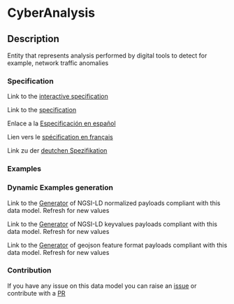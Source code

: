 # CyberAnalysis

## Description 

Entity that represents analysis performed by digital tools to detect for example, network traffic anomalies
### Specification

Link to the [interactive specification](https://swagger.lab.fiware.org/?url=https://github.com/smart-data-models/dataModel.RiskManagement/blob/master/CyberAnalysis/swagger.yaml)

Link to the [specification](https://github.com/smart-data-models/dataModel.RiskManagement/blob/master/CyberAnalysis/doc/spec.md)

Enlace a la [Especificación en español](https://github.com/smart-data-models/dataModel.RiskManagement/blob/master/CyberAnalysis/doc/spec_ES.md)

Lien vers le [spécification en français](https://github.com/smart-data-models/dataModel.RiskManagement/blob/master/CyberAnalysis/doc/spec_FR.md)

Link zu der [deutchen Spezifikation](https://github.com/smart-data-models/dataModel.RiskManagement/blob/master/CyberAnalysis/doc/spec_DE.md)
### Examples
### Dynamic Examples generation

Link to the [Generator](https://smartdatamodels.org/extra/ngsi-ld_generator_v0.92.php?schemaUrl=https://raw.githubusercontent.com/smart-data-models/dataModel.RiskManagement/master/CyberAnalysis/schema.json&email=info@smartdatamodels.org) of NGSI-LD normalized payloads compliant with this data model. Refresh for new values

Link to the [Generator](https://smartdatamodels.org/extra/ngsi-ld_generator_keyvalues_v0.92.php?schemaUrl=https://raw.githubusercontent.com/smart-data-models/dataModel.RiskManagement/master/CyberAnalysis/schema.json&email=info@smartdatamodels.org) of NGSI-LD keyvalues payloads compliant with this data model. Refresh for new values

Link to the [Generator](https://smartdatamodels.org/extra/geojson_features_generator_v1.0.php?schemaUrl=https://raw.githubusercontent.com/smart-data-models/dataModel.RiskManagement/master/CyberAnalysis/schema.json&email=info@smartdatamodels.org) of geojson feature format payloads compliant with this data model. Refresh for new values
### Contribution

 If you have any issue on this data model you can raise an [issue](https://github.com/smart-data-models/dataModel.RiskManagement/issues)  or contribute with a [PR](https://github.com/smart-data-models/dataModel.RiskManagement/pulls)